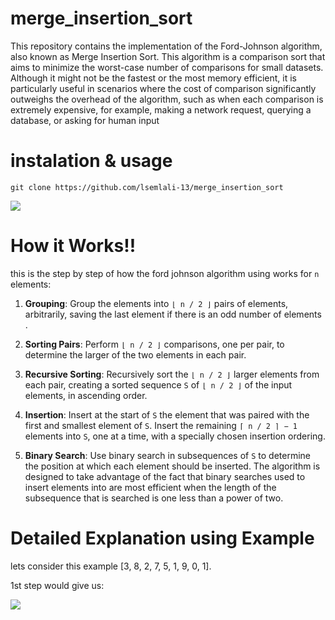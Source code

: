 # merge_insertion_sort

This repository contains the implementation of the Ford-Johnson algorithm, also known as Merge Insertion Sort. This algorithm is a comparison sort that aims to minimize the worst-case number of comparisons for small datasets. Although it might not be the fastest or the most memory efficient, it is particularly useful in scenarios where the cost of comparison significantly outweighs the overhead of the algorithm, such as when each comparison is extremely expensive, for example, making a network request, querying a database, or asking for human input

# instalation & usage

`git clone https://github.com/lsemlali-13/merge_insertion_sort`

<img src="https://github.com/lsemlali-13/merge_insertion_sort/assets/74025428/883e3f20-bc5c-4e2d-a684-613bc06b56e0">

# How it Works!!

this is the step by step of how the ford johnson algorithm using works for `n` elements:

1. **Grouping**: Group the elements into `⌊ n / 2 ⌋` pairs of elements, arbitrarily, saving the last element if there is an odd number of elements .

2. **Sorting Pairs**: Perform `⌊ n / 2 ⌋` comparisons, one per pair, to determine the larger of the two elements in each pair.

3. **Recursive Sorting**: Recursively sort the `⌊ n / 2 ⌋` larger elements from each pair, creating a sorted sequence `S` of `⌊ n / 2 ⌋` of the input elements, in ascending order.

4. **Insertion**: Insert at the start of `S` the element that was paired with the first and smallest element of `S`. Insert the remaining `⌈ n / 2 ⌉ − 1` elements into `S`, one at a time, with a specially chosen insertion ordering.

5. **Binary Search**: Use binary search in subsequences of `S` to determine the position at which each element should be inserted. The algorithm is designed to take advantage of the fact that binary searches used to insert elements into are most efficient when the length of the subsequence that is searched is one less than a power of two.

# Detailed Explanation using Example

lets consider this example [3, 8, 2, 7, 5, 1, 9, 0, 1].

1st step would give us: 

<img src="https://www.imghost.net/ib/xAsI6Tx5oc78DKr_1697146566.png">
